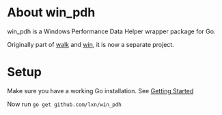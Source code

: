About win_pdh
=============

win_pdh is a Windows Performance Data Helper wrapper package for Go.

Originally part of [walk](https://github.com/lxn/walk) and [win](https://github.com/lxn/win), it is now a separate
project.

Setup
=====

Make sure you have a working Go installation.
See [Getting Started](http://golang.org/doc/install.html)

Now run `go get github.com/lxn/win_pdh`
